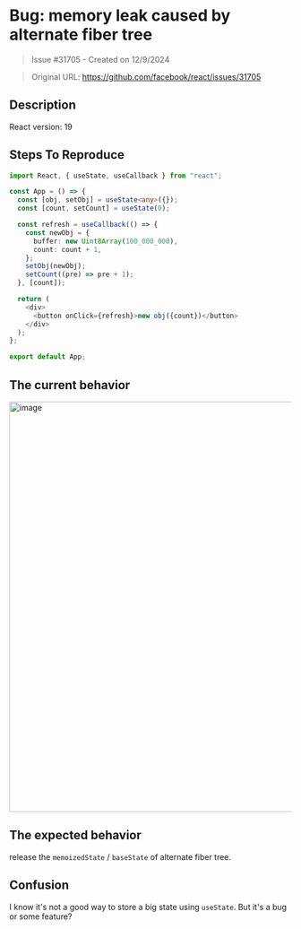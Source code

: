# Bug: memory leak caused by alternate fiber tree

> Issue #31705 - Created on 12/9/2024

> Original URL: https://github.com/facebook/react/issues/31705

## Description

<!--
  Please provide a clear and concise description of what the bug is. Include
  screenshots if needed. Please test using the latest version of the relevant
  React packages to make sure your issue has not already been fixed.
-->

React version: 19

## Steps To Reproduce

```typescript
import React, { useState, useCallback } from "react";

const App = () => {
  const [obj, setObj] = useState<any>({});
  const [count, setCount] = useState(0);

  const refresh = useCallback(() => {
    const newObj = {
      buffer: new Uint8Array(100_000_000),
      count: count + 1,
    };
    setObj(newObj);
    setCount((pre) => pre + 1);
  }, [count]);

  return (
    <div>
      <button onClick={refresh}>new obj({count})</button>
    </div>
  );
};

export default App;
```

## The current behavior
<img width="732" alt="image" src="https://github.com/user-attachments/assets/503bfa91-0bae-46cd-a4d7-a103f8cd4e2f">

## The expected behavior
release the `memoizedState` / `baseState` of alternate fiber tree.

## Confusion
I know it's not a good way to store a big state using `useState`. But it's a bug or some feature?

